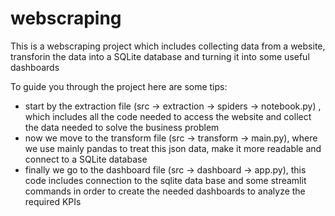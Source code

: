 # webscraping
This is a webscraping project which includes collecting data from a website, transforin the data into a SQLite database and turning it into some useful dashboards

To guide you through the project here are some tips:

- start by the extraction file (src -> extraction -> spiders -> notebook.py) , which includes all the code needed to access the website and collect the data needed to solve the business problem
- now we move to the transform file (src -> transform -> main.py), where we use mainly pandas to treat this json data, make it more readable and connect to a SQLite database
- finally we go to the dashboard file (src -> dashboard -> app.py), this code includes connection to the sqlite data base and some streamlit commands in order to create the needed dashboards to analyze the required KPIs
